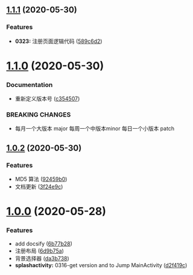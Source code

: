 ## [1.1.1](https://github.com/moreant/gdmec-bxg/compare/v1.1.0...v1.1.1) (2020-05-30)


### Features

* **0323:** 注册页面逻辑代码 ([589c6d2](https://github.com/moreant/gdmec-bxg/commit/589c6d2f22595078ddee7421168322619b07c282))



# [1.1.0](https://github.com/moreant/gdmec-bxg/compare/v1.0.2...v1.1.0) (2020-05-30)


### Documentation

* 重新定义版本号 ([c354507](https://github.com/moreant/gdmec-bxg/commit/c354507377270737ad2ce8b5e7acd944e0a346c9))


### BREAKING CHANGES

* 每月一个大版本 major 每周一个中版本minor 每日一个小版本 patch



## [1.0.2](https://github.com/moreant/gdmec-bxg/compare/v1.0.0...v1.0.2) (2020-05-30)


### Features

* MD5 算法 ([92459b0](https://github.com/moreant/gdmec-bxg/commit/92459b00506d18b037f5088443d8738829405813))
* 文档更新 ([3f24e9c](https://github.com/moreant/gdmec-bxg/commit/3f24e9c8d0138b9b92310c2cb2f9402d15e9d980))



# [1.0.0](https://github.com/moreant/gdmec-bxg/compare/d2f419c27b9c0cb28fec6261d9373fb2cc048d8a...v1.0.0) (2020-05-28)


### Features

* add docsify ([6b77b28](https://github.com/moreant/gdmec-bxg/commit/6b77b28c87c0d615c28b529772c37c072ecebe89))
* 注册布局 ([6d9b75a](https://github.com/moreant/gdmec-bxg/commit/6d9b75adab3fb533858d29ac3bb9d1bf5ad706b1))
* 背景选择器 ([da3b738](https://github.com/moreant/gdmec-bxg/commit/da3b7389fd399dc60a6a5b0be317448b82611287))
* **splashactivity:** 0316-get version and to Jump MainActivity ([d2f419c](https://github.com/moreant/gdmec-bxg/commit/d2f419c27b9c0cb28fec6261d9373fb2cc048d8a))



